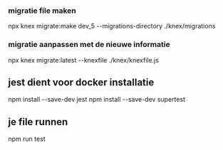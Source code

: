 ###  migratie file maken
npx knex migrate:make dev_5 --migrations-directory ./knex/migrations

### migratie aanpassen met de nieuwe informatie
npx knex migrate:latest --knexfile ./knex/knexfile.js

## jest dient voor docker installatie
npm install --save-dev jest
npm install --save-dev supertest

## je file runnen
npm run test